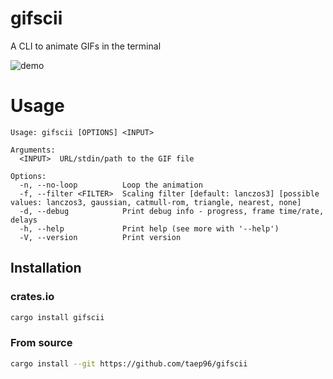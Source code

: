 # gifscii

A CLI to animate GIFs in the terminal

![demo](./demo.gif)

# Usage

```
Usage: gifscii [OPTIONS] <INPUT>

Arguments:
  <INPUT>  URL/stdin/path to the GIF file

Options:
  -n, --no-loop          Loop the animation
  -f, --filter <FILTER>  Scaling filter [default: lanczos3] [possible values: lanczos3, gaussian, catmull-rom, triangle, nearest, none]
  -d, --debug            Print debug info - progress, frame time/rate, delays
  -h, --help             Print help (see more with '--help')
  -V, --version          Print version
```

## Installation

### crates.io

```sh
cargo install gifscii
```

### From source

```sh
cargo install --git https://github.com/taep96/gifscii
```
